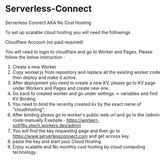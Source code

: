 # Serverless-Connect
Serverless Connect AKA No Cost Hosting

To set up scalable cloud hosting you will need the followings 

Cloudflare Account (no paid required)

You will need to login to cloudflare and go to Worker and Pages.
Please follow the below instruction -

1. Create a new Worker
2. Copy worker.js from repository and replace all the existing worker code then deploy and make it active.
3. After deployment you need to create a new KV, please go to KV page under Workers and Pages and create new one.
4. Go back to created worker and go under settings -> variables and find KV Binding.
5. You need to bind the recently created kv by the exact name of "cloudHosting".
6. After binding please go to worker's public web url and go to the /admin route manually
Example - https://workerr-xo918u.xtech.workers.dev/admin
7. You will find the key requesting page and then go to 
https://www.serverlessconnect.com and get access key.
8. paste the key and start your Cloud Hosting
9. Enjoy scalable and No monthly cost hosting by cloud computing technology.
